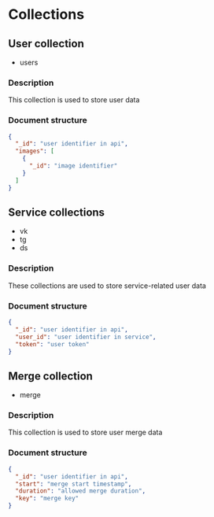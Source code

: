 # Collections

## User collection

- users

### Description
This collection is used to store user data

### Document structure
```json
{
  "_id": "user identifier in api",
  "images": [
    {
      "_id": "image identifier"
    }
  ]
}
```

## Service collections

- vk
- tg
- ds

### Description
These collections are used to store service-related user data 

### Document structure
```json
{
  "_id": "user identifier in api",
  "user_id": "user identifier in service",
  "token": "user token"
}
```

## Merge collection

- merge

### Description
This collection is used to store user merge data

### Document structure
```json
{
  "_id": "user identifier in api",
  "start": "merge start timestamp",
  "duration": "allowed merge duration",
  "key": "merge key"
}
```
